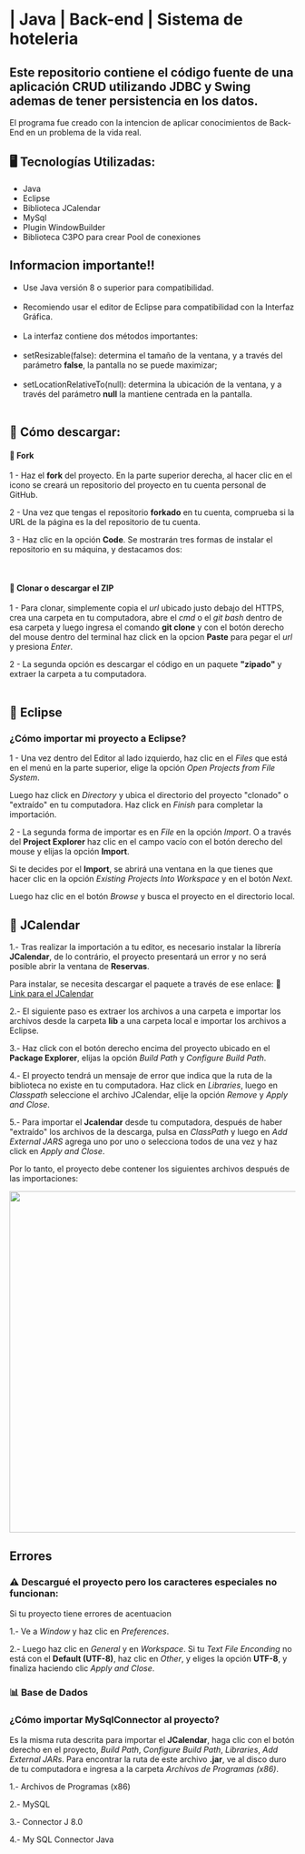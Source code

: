 # | Java | Back-end | Sistema de hoteleria

## Este repositorio contiene el código fuente de una aplicación CRUD utilizando JDBC y Swing ademas de tener persistencia en los datos.
  El programa fue creado con la intencion de aplicar conocimientos de Back-End en un problema de la vida real.
## 🖥️ Tecnologías Utilizadas:

- Java
- Eclipse
- Biblioteca JCalendar
- MySql
- Plugin WindowBuilder
- Biblioteca C3PO para crear Pool de conexiones

## Informacion importante!!
- Use Java versión 8 o superior para compatibilidad. </br></br>
- Recomiendo usar el editor de Eclipse para compatibilidad con la Interfaz Gráfica. </br></br>
- La interfaz contiene dos métodos importantes:</br></br>
- setResizable(false): determina el tamaño de la ventana, y a través del parámetro <strong>false</strong>, la pantalla no se puede maximizar;</br></br>
- setLocationRelativeTo(null): determina la ubicación de la ventana, y a través del parámetro <strong>null</strong> la mantiene centrada en la pantalla.</br></br>

## 📝 Cómo descargar:

#### 🔹 Fork

1 - Haz el <strong>fork</strong> del proyecto. En la parte superior derecha, al hacer clic en el icono se creará un repositorio del proyecto en tu cuenta personal de GitHub. 

2 - Una vez que tengas el repositorio <strong>forkado</strong> en tu cuenta, comprueba si la URL de la página es la del repositorio de tu cuenta.

3 - Haz clic en la opción <strong>Code</strong>. Se mostrarán tres formas de instalar el repositorio en su máquina, y destacamos dos:

</br>

#### 🔹 Clonar o descargar el ZIP

1 - Para clonar, simplemente copia el <em>url</em> ubicado justo debajo del HTTPS, crea una carpeta en tu computadora, abre el <em>cmd</em> o el <em>git bash</em> dentro de esa carpeta y luego ingresa el comando <strong>git clone</strong> y con el botón derecho del mouse dentro del terminal haz click en la opcion <strong>Paste</strong> para pegar el <em>url</em> y presiona <em>Enter</em>. 

2 - La segunda opción es descargar el código en un paquete <strong>"zipado"</strong> y extraer la carpeta a tu computadora.
</br></br>

## 📝 Eclipse

### ¿Cómo importar mi proyecto a Eclipse?

1 - Una vez dentro del Editor al lado izquierdo, haz clic en el <em>Files</em> que está en el menú en la parte superior, elige la opción <em>Open Projects from File System</em>.

Luego haz click en <em>Directory</em> y ubica el directorio del proyecto "clonado" o "extraído" en tu computadora. Haz click en <em>Finish</em> para completar la importación.

2 - La segunda forma de importar es en <em>File</em> en la opción <em>Import</em>. O a través del <strong>Project Explorer</strong> haz clic en el campo vacío con el botón derecho del mouse y elijas la opción <strong>Import</strong>.

Si te decides por el <strong>Import</strong>, se abrirá una ventana en la que tienes que hacer clic en la opción <em>Existing Projects Into Workspace</em> y en el botón <em>Next</em>.

Luego haz clic en el botón <em>Browse</em> y busca el proyecto en el directorio local.

## 📅 JCalendar

1.- Tras realizar la importación a tu editor, es necesario instalar la librería <strong>JCalendar</strong>, de lo contrário, el proyecto presentará un error y no será posible abrir la ventana de <strong>Reservas</strong>. </br>

Para instalar, se necesita descargar el paquete a través de ese enlace: 
🔹 [Link para el JCalendar](https://toedter.com/jcalendar/)

2.- El siguiente paso es extraer los archivos a una carpeta e importar los archivos desde la carpeta <strong>lib</strong> a una carpeta local e importar los archivos a Eclipse.

3.- Haz click con el botón derecho encima del proyecto ubicado en el <strong>Package Explorer</strong>, elijas la opción <em>Build Path</em> y <em>Configure Build Path</em>.

4.- El proyecto tendrá un mensaje de error que indica que la ruta de la biblioteca no existe en tu computadora. Haz click en <em>Libraries</em>, luego en <em>Classpath</em> seleccione el archivo JCalendar, elije la opción <em>Remove</em> y <em>Apply and Close</em>.

5.- Para importar el <strong>Jcalendar</strong> desde tu computadora, después de haber "extraído" los archivos de la descarga, pulsa en <em>ClassPath</em> y luego en <em>Add External JARS</em> agrega uno por uno  o selecciona todos de una vez y haz click en <em>Apply and Close</em>.

Por lo tanto, el proyecto debe contener los siguientes archivos después de las importaciones:

<p align="center" >
     <img width="600" heigth="600" src="https://user-images.githubusercontent.com/101413385/173695620-7a4893e9-b9a1-44d6-8b70-c94a85ea891e.png">
</p>

## Errores

### ⚠️ Descargué el proyecto pero los caracteres especiales no funcionan:
Si tu proyecto tiene errores de acentuacion 

1.- Ve a <em>Window</em> y haz clic en <em>Preferences</em>.

2.- Luego haz clic en <em>General</em> y en <em>Workspace</em>. Si tu <em>Text File Enconding</em> no está con el <strong>Default (UTF-8)</strong>, haz clic en <em>Other</em>, y eliges la opción <strong>UTF-8</strong>, y finaliza haciendo clic <em>Apply and Close</em>.

### 📊 Base de Dados

### ¿Cómo importar MySqlConnector al proyecto?

Es la misma ruta descrita para importar el <strong>JCalendar</strong>, haga clic con el botón derecho en el proyecto, <em>Build Path</em>, <em>Configure Build Path</em>, <em>Libraries</em>, <em>Add External JARs</em>. Para encontrar la ruta de este archivo <strong>.jar</strong>, ve al disco duro de tu computadora e ingresa a la carpeta  <em>Archivos de Programas (x86)</em>.

1.- Archivos de Programas (x86)

2.- MySQL

3.- Connector J 8.0

4.- My SQL Connector Java
